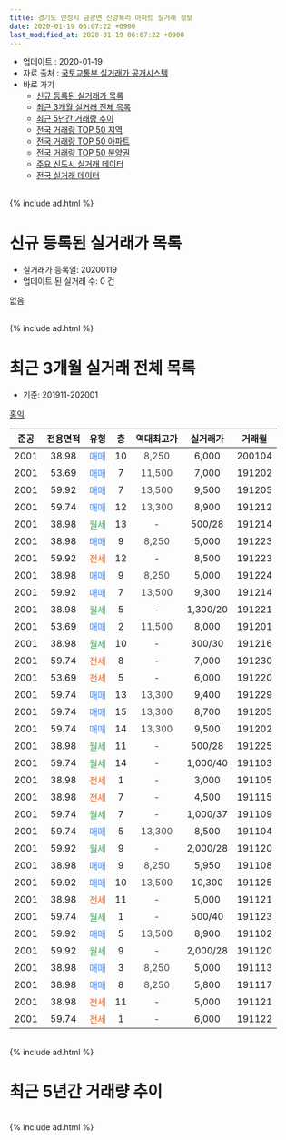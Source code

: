 ```yaml
---
title: 경기도 안성시 금광면 신양복리 아파트 실거래 정보
date: 2020-01-19 06:07:22 +0900
last_modified_at: 2020-01-19 06:07:22 +0900
---
```


* 업데이트 : 2020-01-19
* 자료 출처 : [국토교통부 실거래가 공개시스템](http://rt.molit.go.kr)
* 바로 가기
    * [신규 등록된 실거래가 목록](#신규-등록된-실거래가-목록)
    * [최근 3개월 실거래 전체 목록](#최근-3개월-실거래-전체-목록)
    * [최근 5년간 거래량 추이](#최근-5년간-거래량-추이)
    * [전국 거래량 TOP 50 지역](https://apt-info.github.io/apt-trade-info/최근-3개월-전국에서-가장-거래가-많이-발생한-지역)
    * [전국 거래량 TOP 50 아파트](https://apt-info.github.io/apt-trade-info/최근-3개월-전국에서-가장-거래가-많이-발생한-아파트)
    * [전국 거래량 TOP 50 분양권](https://apt-info.github.io/apt-trade-info/최근-3개월-전국에서-가장-거래가-많이-발생한-분양권)
    * [주요 신도시 실거래 데이터](https://apt-info.github.io/apt-trade-info/주요-신도시)
    * [전국 실거래 데이터](https://apt-info.github.io/apt-trade-info/전국)
<br>
{% include ad.html %}
<br>

# 신규 등록된 실거래가 목록
* 실거래가 등록일: 20200119
* 업데이트 된 실거래 수: 0 건

없음

<br>
{% include ad.html %}
<br>

# 최근 3개월 실거래 전체 목록
* 기준: 201911-202001


[홍익](https://search.naver.com/search.naver?query=%EA%B2%BD%EA%B8%B0%EB%8F%84+%EC%95%88%EC%84%B1%EC%8B%9C+%EA%B8%88%EA%B4%91%EB%A9%B4+%EC%8B%A0%EC%96%91%EB%B3%B5%EB%A6%AC+%ED%99%8D%EC%9D%B5)

|준공|전용면적|유형|층|역대최고가|실거래가|거래월|
|:---:|:---:|:---:|:---:|:---:|:---:|:---:|
|2001|38.98|<span style="color:#4285f3">매매</span>|10|<span style="color:#444444">8,250</span>|6,000|200104|
|2001|53.69|<span style="color:#4285f3">매매</span>|7|<span style="color:#444444">11,500</span>|7,000|191202|
|2001|59.92|<span style="color:#4285f3">매매</span>|7|<span style="color:#444444">13,500</span>|9,500|191205|
|2001|59.74|<span style="color:#4285f3">매매</span>|12|<span style="color:#444444">13,300</span>|8,900|191212|
|2001|38.98|<span style="color:#34a853">월세</span>|13|<span style="color:#444444">-</span>|500/28|191214|
|2001|38.98|<span style="color:#4285f3">매매</span>|9|<span style="color:#444444">8,250</span>|5,000|191223|
|2001|59.92|<span style="color:#ff5a00">전세</span>|12|<span style="color:#444444">-</span>|8,500|191223|
|2001|38.98|<span style="color:#4285f3">매매</span>|9|<span style="color:#444444">8,250</span>|5,000|191224|
|2001|59.92|<span style="color:#4285f3">매매</span>|7|<span style="color:#444444">13,500</span>|9,300|191214|
|2001|38.98|<span style="color:#34a853">월세</span>|5|<span style="color:#444444">-</span>|1,300/20|191221|
|2001|53.69|<span style="color:#4285f3">매매</span>|2|<span style="color:#444444">11,500</span>|8,000|191201|
|2001|38.98|<span style="color:#34a853">월세</span>|10|<span style="color:#444444">-</span>|300/30|191216|
|2001|59.74|<span style="color:#ff5a00">전세</span>|8|<span style="color:#444444">-</span>|7,000|191230|
|2001|53.69|<span style="color:#ff5a00">전세</span>|5|<span style="color:#444444">-</span>|6,000|191220|
|2001|59.74|<span style="color:#4285f3">매매</span>|13|<span style="color:#444444">13,300</span>|9,400|191229|
|2001|59.74|<span style="color:#4285f3">매매</span>|15|<span style="color:#444444">13,300</span>|8,700|191205|
|2001|59.74|<span style="color:#4285f3">매매</span>|14|<span style="color:#444444">13,300</span>|9,500|191202|
|2001|38.98|<span style="color:#34a853">월세</span>|11|<span style="color:#444444">-</span>|500/28|191225|
|2001|59.74|<span style="color:#34a853">월세</span>|14|<span style="color:#444444">-</span>|1,000/40|191103|
|2001|38.98|<span style="color:#ff5a00">전세</span>|1|<span style="color:#444444">-</span>|3,000|191105|
|2001|38.98|<span style="color:#ff5a00">전세</span>|7|<span style="color:#444444">-</span>|4,500|191115|
|2001|59.74|<span style="color:#34a853">월세</span>|7|<span style="color:#444444">-</span>|1,000/37|191109|
|2001|59.74|<span style="color:#4285f3">매매</span>|5|<span style="color:#444444">13,300</span>|8,500|191104|
|2001|59.92|<span style="color:#34a853">월세</span>|9|<span style="color:#444444">-</span>|2,000/28|191120|
|2001|38.98|<span style="color:#4285f3">매매</span>|9|<span style="color:#444444">8,250</span>|5,950|191108|
|2001|59.92|<span style="color:#4285f3">매매</span>|10|<span style="color:#444444">13,500</span>|10,300|191125|
|2001|38.98|<span style="color:#ff5a00">전세</span>|11|<span style="color:#444444">-</span>|5,000|191121|
|2001|59.74|<span style="color:#34a853">월세</span>|1|<span style="color:#444444">-</span>|500/40|191123|
|2001|59.92|<span style="color:#4285f3">매매</span>|5|<span style="color:#444444">13,500</span>|8,900|191102|
|2001|59.92|<span style="color:#34a853">월세</span>|9|<span style="color:#444444">-</span>|2,000/28|191120|
|2001|38.98|<span style="color:#4285f3">매매</span>|3|<span style="color:#444444">8,250</span>|5,000|191113|
|2001|38.98|<span style="color:#4285f3">매매</span>|8|<span style="color:#444444">8,250</span>|5,800|191117|
|2001|38.98|<span style="color:#ff5a00">전세</span>|11|<span style="color:#444444">-</span>|5,000|191121|
|2001|59.74|<span style="color:#ff5a00">전세</span>|1|<span style="color:#444444">-</span>|6,000|191122|


<br>
{% include ad.html %}
<br>

# 최근 5년간 거래량 추이


<div style="width:100%;">
    <canvas id="deal_progress" height="200"></canvas>
</div>

<script>
new Chart(document.getElementById("deal_progress"), {
    type: 'line',
    data: {
        labels: ['201501','201502','201503','201504','201505','201506','201507','201508','201509','201510','201511','201512','201601','201602','201603','201604','201605','201606','201607','201608','201609','201610','201611','201612','201701','201702','201703','201704','201705','201706','201707','201708','201709','201710','201711','201712','201801','201802','201803','201804','201805','201806','201807','201808','201809','201810','201811','201812','201901','201902','201903','201904','201905','201906','201907','201908','201909','201910','201911','201912','202001'],
        datasets: [{
            label: '매매',
            pointRadius: 1,
            data: [8, 14, 16, 10, 13, 5, 11, 11, 6, 10, 3, 8, 7, 5, 9, 12, 12, 11, 5, 14, 3, 10, 3, 6, 3, 6, 11, 5, 11, 11, 10, 10, 11, 0, 8, 3, 8, 4, 8, 7, 7, 5, 8, 9, 1, 3, 2, 5, 9, 10, 8, 6, 7, 5, 2, 5, 7, 2, 6, 10, 1],
            borderColor: "rgba(255, 201, 14, 1)",
            backgroundColor: "rgba(255, 201, 14, 0.5)",
            fill: false,
            lineTension: 0
        },{
            label: '전월세',
            pointRadius: 1,
            data: [5, 8, 11, 11, 7, 3, 2, 6, 8, 9, 4, 8, 9, 9, 11, 11, 5, 8, 10, 12, 7, 13, 4, 4, 5, 7, 8, 5, 5, 8, 6, 4, 4, 2, 13, 9, 11, 10, 9, 13, 9, 6, 11, 7, 4, 6, 5, 8, 8, 9, 10, 13, 6, 15, 8, 11, 7, 14, 10, 7, 0],
            borderColor: "rgba(0, 141, 185, 1)",
            backgroundColor: "rgba(0, 141, 185, 0.5)",
            fill: false,
            lineTension: 0
        }
        ]
    },
    options: {
        responsive: true,
        title: {
            display: false
        },
        tooltips: {
            mode: 'index',
            intersect: false
        },
        hover: {
            mode: 'nearest',
            intersect: true
        },
        scales: {
            xAxes: [{
                display: true,
                scaleLabel: {
                    display: true,
                    labelString: '년/월'
                }
            }],
            yAxes: [{
                display: true,
                ticks: {
                    suggestedMin: 0,
                },
                scaleLabel: {
                    display: true,
                    labelString: '실거래 수'
                }
            }]
        }
    }
});

</script>


<br>
{% include ad.html %}
<br>


